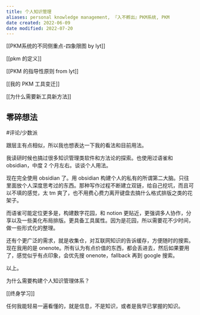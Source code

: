 ```yaml
---
title: 个人知识管理
aliases: personal knowledge management, 『入不孵出』PKM系统, PKM
date created: 2022-06-09
date modified: 2022-07-20
---
```


[[PKM系统的不同侧重点-四象限图 by lyt]]

[[pkm 的定义]]

[[PKM 的指导性原则 from lyt]]

[[我的 PKM 工具变迁]]

[[为什么需要新工具新方法]]

## 零碎想法

#评论/少数派

跟层主有点相似，所以我也想表达一下我的看法和目前用法。

我读研时候也搞过很多知识管理类软件和方法论的探索。也使用过语雀和 obsidian，中度 2 个月左右。谈谈个人用法。

现在完全使用 obsidian 了。用 obsidian 构建个人的私有的所谓第二大脑。只往里面放个人深度思考过的东西。那种写作过程不断建立双链，给自己挖坑，而且可以不填的感觉，太 tm 爽了，也不用费心费力离开键盘去搞什么格式排版之类的花架子。

而语雀可能定位更多是，构建数字花园，和 notion 更贴近，更强调多人协作，分享以及一些美化布局排版。更具备工具属性。因为是花园，所以需要花不少时间，做一些形式化的整理。

还有个更广泛的需求，就是收集仓，对互联网知识的告诉缓存，方便随时的搜索。现在我用的是 onenote。所有认为有点价值的东西，都会丢进去，然后如果要用了，感觉似乎有点印象，会优先搜 onenote，fallback 再到 google 搜索。

以上。

为什么需要构建个人知识管理体系？

[[终身学习]]

任何我能轻易一遍看懂的，就是信息，不是知识，或者是我早已掌握的知识。

[^1]: 关于保护你的笔记，可以说很多。简而言之：你必须意识到软件是如何将你绑定的。不要相信导出，这些公司没有什么动力让你完美地从他们的软件中导出（如 Evernote ），尽管客户现在要求这样做。而且有许多像 Bear 和 Obsidian 这样的好开发者。

[^2]: 原子笔记是在优秀网站 zettelkasten.de 上创造的一个术语。它基本上是：一个想法应该等于一个笔记。我在这方面比较放松，所以我想我实行的是比较宽松的、放任自流的原子笔记。
